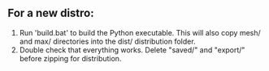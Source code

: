 ## For a new distro:

1. Run 'build.bat' to build the Python executable. This will also copy mesh/ and max/
    directories into the dist/ distribution folder.
2. Double check that everything works. Delete "saved/" and "export/" before zipping for distribution.
